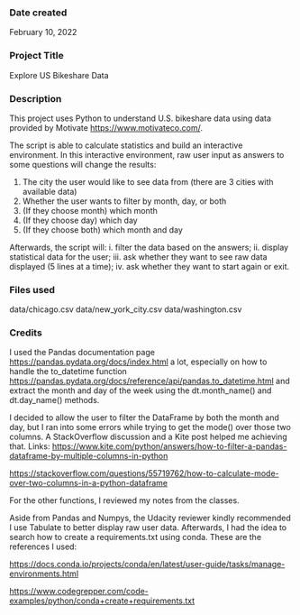### Date created
February 10, 2022

### Project Title
Explore US Bikeshare Data 

### Description
This project uses Python to understand U.S. bikeshare data using data
provided by Motivate <https://www.motivateco.com/>.

The script is able to calculate statistics and build an interactive environment.
In this interactive environment, raw user input as answers to some questions will 
change the results: 
1. The city the user would like to see data from (there are 3 cities with available data)
2. Whether the user wants to filter by month, day, or both 
3. (If they choose month) which month
4. (If they choose day) which day
5. (If they choose both) which month and day

Afterwards, the script will: 
i. filter the data based on the answers; 
ii. display statistical data for the user;
iii. ask whether they want to see raw data displayed (5 lines at a time);
iv. ask whether they want to start again or exit. 

### Files used
data/chicago.csv
data/new_york_city.csv
data/washington.csv

### Credits
I used the Pandas documentation page <https://pandas.pydata.org/docs/index.html> a lot,
especially on how to handle the to_datetime function 
<https://pandas.pydata.org/docs/reference/api/pandas.to_datetime.html>
and extract the month and day of the week using the dt.month_name() and dt.day_name() methods.

I decided to allow the user to filter the DataFrame by both the month and day, but I ran into some errors while trying to get the mode() over those two columns.
A StackOverflow discussion and a Kite post helped me achieving that. Links:
<https://www.kite.com/python/answers/how-to-filter-a-pandas-dataframe-by-multiple-columns-in-python>

<https://stackoverflow.com/questions/55719762/how-to-calculate-mode-over-two-columns-in-a-python-dataframe>

For the other functions, I reviewed my notes from the classes.

Aside from Pandas and Numpys, the Udacity reviewer kindly recommended I use 
Tabulate to better display raw user data. Afterwards, I had the idea to
search how to create a requirements.txt using conda. These are the 
references I used:

<https://docs.conda.io/projects/conda/en/latest/user-guide/tasks/manage-environments.html>

<https://www.codegrepper.com/code-examples/python/conda+create+requirements.txt>